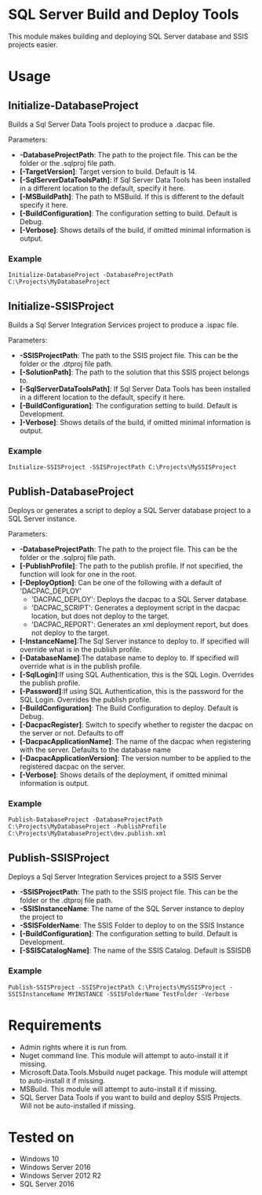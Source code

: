 # SQL Server Build and Deploy Tools
This module makes building and deploying SQL Server database and SSIS projects easier.

# Usage
## Initialize-DatabaseProject
Builds a Sql Server Data Tools project to produce a .dacpac file.

Parameters:
 * **-DatabaseProjectPath**: The path to the project file. This can be the folder or the .sqlproj file path.
 * **[-TargetVersion]**: Target version to build. Default is 14.
 * **[-SqlServerDataToolsPath]**: If Sql Server Data Tools has been installed in a different location to the default, specify it here.
 * **[-MSBuildPath]**: The path to MSBuild. If this is different to the default specify it here.
 * **[-BuildConfiguration]**: The configuration setting to build. Default is Debug.
 * **[-Verbose]**: Shows details of the build, if omitted minimal information is output.

### Example

`Initialize-DatabaseProject -DatabaseProjectPath C:\Projects\MyDatabaseProject`

## Initialize-SSISProject
Builds a Sql Server Integration Services project to produce a .ispac file.

Parameters:
 * **-SSISProjectPath**: The path to the SSIS project file. This can be the folder or the .dtproj file path.
 * **[-SolutionPath]**: The path to the solution that this SSIS project belongs to.
 * **[-SqlServerDataToolsPath]**: If Sql Server Data Tools has been installed in a different location to the default, specify it here.
 * **[-BuildConfiguration]**: The configuration setting to build. Default is Development.
 * **]-Verbose]**: Shows details of the build, if omitted minimal information is output.

### Example

`Initialize-SSISProject -SSISProjectPath C:\Projects\MySSISProject`

## Publish-DatabaseProject
Deploys or generates a script to deploy a SQL Server database project to a SQL Server instance.

Parameters:
 * **-DatabaseProjectPath**: The path to the project file. This can be the folder or the .sqlproj file path.
 * **[-PublishProfile]**: The path to the publish profile. If not specified, the function will look for one in the root.
 * **[-DeployOption]**: Can be one of the following with a default of 'DACPAC_DEPLOY'
    * 'DACPAC_DEPLOY': Deploys the dacpac to a SQL Server database.
    * 'DACPAC_SCRIPT': Generates a deployment script in the dacpac location, but  does not deploy to the target.
    * 'DACPAC_REPORT': Generates an xml deployment report, but does not deploy to the target.
 * **[-InstanceName]**:The Sql Server instance to deploy to. If specified will override what is in the publish profile.
 * **[-DatabaseName]**:The database name to deploy to. If specified will override what is in the publish profile.
 * **[-SqlLogin]**:If using SQL Authentication, this is the SQL Login. Overrides the publish profile.
 * **[-Password]**:If using SQL Authentication, this is the password for the SQL Login. Overrides the publish profile.
 * **[-BuildConfiguration]**: The Build Configuration  to deploy. Default is Debug.
 * **[-DacpacRegister]**: Switch to specify whether to register the dacpac on the server or not. Defaults to off
 * **[-DacpacApplicationName]**: The name of the dacpac when registering with the server. Defaults to the database name
 * **[-DacpacApplicationVersion]**: The version number to be applied to the registered dacpac on the server.
 * **[-Verbose]**: Shows details of the deployment, if omitted minimal information is output.

### Example

`Publish-DatabaseProject -DatabaseProjectPath C:\Projects\MyDatabaseProject -PublishProfile C:\Projects\MyDatabaseProject\dev.publish.xml`

## Publish-SSISProject
Deploys a Sql Server Integration Services project to a SSIS Server

 * **-SSISProjectPath**: The path to the SSIS project file. This can be the folder or the .dtproj file path.
 * **-SSISInstanceName**: The name of the SQL Server instance to deploy the project to
 * **-SSISFolderName**: The SSIS Folder to deploy to on the SSIS Instance
 * **[-BuildConfiguration]**: The configuration setting to build. Default is Development.
 * **[-SSISCatalogName]**: The name of the SSIS Catalog. Default is SSISDB

### Example

`Publish-SSISProject -SSISProjectPath C:\Projects\MySSISProject -SSISInstanceName MYINSTANCE -SSISFolderName TestFolder -Verbose`

# Requirements
 * Admin rights where it is run from.
 * Nuget command line. This module will attempt to auto-install it if missing.
 * Microsoft.Data.Tools.Msbuild nuget package. This module will attempt to auto-install it if missing.
 * MSBuild. This module will attempt to auto-install it if missing.
 * SQL Server Data Tools if you want to build and deploy SSIS Projects. Will not be auto-installed if missing.

# Tested on
 * Windows 10
 * Windows Server 2016
 * Windows Server 2012 R2
 * SQL Server 2016
